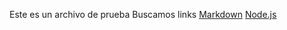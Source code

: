 Este es un archivo de prueba
Buscamos links
[Markdown](https://es.wikipedia.org/wiki/Markdown)
[Node.js](https://nodejs.org/es/)